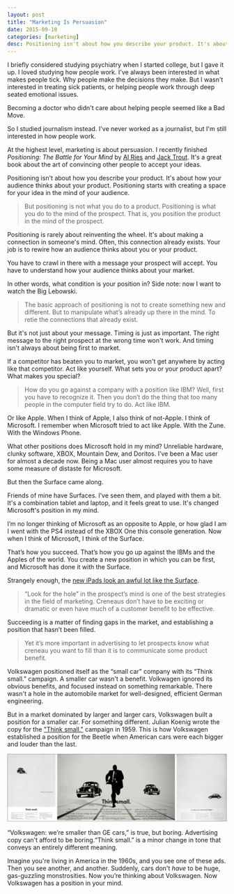 ```yaml
---
layout: post
title: "Marketing Is Persuasion"
date: 2015-09-10
categories: [marketing]
desc: Positioning isn't about how you describe your product. It's about how your audience thinks about your product.
---
```

I briefly considered studying psychiatry when I started college, but I gave it up. I loved studying how people work. I've always been interested in what makes people tick. Why people make the decisions they make. But I wasn't interested in treating sick patients, or helping people work through deep seated emotional issues.

Becoming a doctor who didn't care about helping people seemed like a Bad Move.

So I studied journalism instead. I've never worked as a journalist, but I'm still interested in how people work.

At the highest level, marketing is about persuasion. I recently finished *Positioning: The Battle for Your Mind* by [Al Ries](http://www.ries.com/) and [Jack Trout](http://www.troutandpartners.com/trout-partners-team.asp?F=Jack&L=Trout). It's a great book about the art of convincing other people to accept your ideas.

Positioning isn't about how you describe your product. It's about how your audience thinks about your product. Positioning starts with creating a space for your idea in the mind of your audience.

<blockquote>
  But positioning is not what you do to a product. Positioning is what you do to the mind of the prospect. That is, you position the product in the mind of the prospect.
</blockquote>

Positioning is rarely about reinventing the wheel. It's about making a connection in someone's mind. Often, this connection already exists. Your job is to rewire how an audience thinks about you or your product.

You have to crawl in there with a message your prospect will accept. You have to understand how your audience thinks about your market.

In other words, what condition is your position in? Side note: now I want to watch the Big Lebowski.

<blockquote>
  The basic approach of positioning is not to create something new and different. But to manipulate what’s already up there in the mind. To retie the connections that already exist.
</blockquote>

But it's not just about your message. Timing is just as important. The right message to the right prospect at the wrong time won't work. And timing isn't always about being first to market.

If a competitor has beaten you to market, you won't get anywhere by acting like that competitor. Act like yourself. What sets you or your product apart? What makes you special?

<blockquote>
  How do you go against a company with a position like IBM? Well, first you have to recognize it. Then you don’t do the thing that too many people in the computer field try to do. Act like IBM.
</blockquote>

Or like Apple. When I think of Apple, I also think of not-Apple. I think of Microsoft. I remember when Microsoft tried to act like Apple. With the Zune. With the Windows Phone.

What other positions does Microsoft hold in my mind? Unreliable hardware, clunky software, XBOX, Mountain Dew, and Doritos. I’ve been a Mac user for almost a decade now. Being a Mac user almost requires you to have some measure of distaste for Microsoft.

But then the Surface came along.

Friends of mine have Surfaces. I’ve seen them, and played with them a bit. It's a combination tablet and laptop, and it feels great to use. It's changed Microsoft's position in my mind.

I’m no longer thinking of Microsoft as an opposite to Apple, or how glad I am I went with the PS4 instead of the XBOX One this console generation. Now when I think of Microsoft, I think of the Surface.

That’s how you succeed. That’s how you go up against the IBMs and the Apples of the world. You create a new position in which you can be first, and Microsoft has done it with the Surface.

Strangely enough, the [new iPads look an awful lot like the Surface](http://www.wired.com/2015/09/head-head-apple-ipad-pro-vs-surface-pro-3/).

<blockquote>
  “Look for the hole” in the prospect’s mind is one of the best strategies in the field of marketing. Creneaus don’t have to be exciting or dramatic or even have much of a customer benefit to be effective.
</blockquote>

Succeeding is a matter of finding gaps in the market, and establishing a position that hasn’t been filled.

<blockquote>
  Yet it’s more important in advertising to let prospects know what creneau you want to fill than it is to communicate some product benefit.
</blockquote>

Volkswagen positioned itself as the “small car” company with its “Think small.” campaign. A smaller car wasn't a benefit. Volkwagen ignored its obvious benefits, and focused instead on something remarkable. There wasn't a hole in the automobile market for well-designed, efficient German engineering.

But in a market dominated by larger and larger cars, Volkswagen built a position for a smaller car. For something different. Julian Koenig wrote the copy for the ["Think small."](https://en.wikipedia.org/wiki/Think_Small) campaign in 1959. This is how Volkswagen established a position for the Beetle when American cars were each bigger and louder than the last.

<img src="/img/think-small.jpg">

“Volkswagen: we’re smaller than GE cars,” is true, but boring. Advertising copy can't afford to be boring.“Think small.” is a minor change in tone that conveys an entirely different meaning.

Imagine you're living in America in the 1960s, and you see one of these ads. Then you see another, and another. Suddenly, cars don't *have* to be huge, gas-guzzling monstrosities. Now you’re thinking about Volkswagen. Now Volkswagen has a position in your mind.